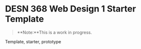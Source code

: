 # DESN 368 Web Design 1 Starter Template

>**Note:**This is a work in progress.

Template, starter, prototype

